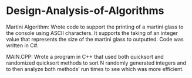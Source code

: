 # Design-Analysis-of-Algorithms

Martini Algorithm: 
Wrote code to support the printing of a martini glass to the console using ASCII characters. It supports the taking of an integer value that represents the size of the martini glass to outputted. Code was written in C#. 

MAIN.CPP:
Wrote a program in C++ that used both quicksort and randomized quicksort methods to sort N randomly generated integers and to then analyze both methods’ run times to see which was more efficient. 
